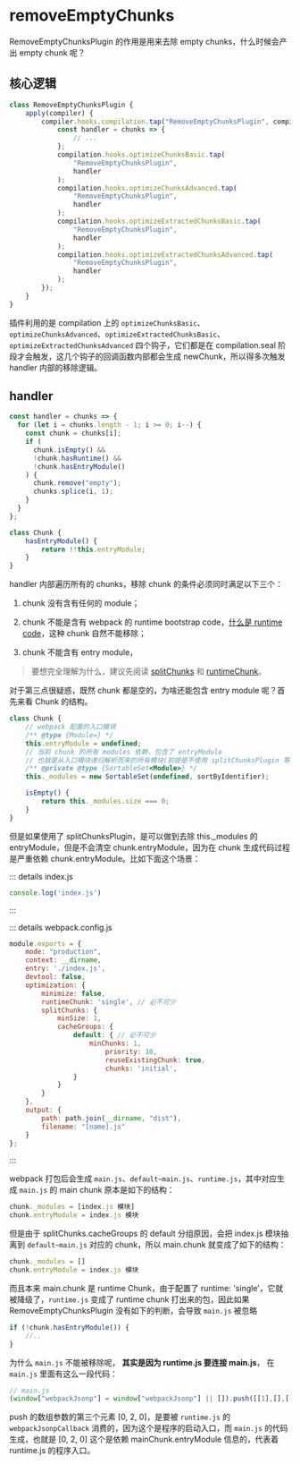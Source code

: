 # removeEmptyChunks

RemoveEmptyChunksPlugin 的作用是用来去除 empty chunks，什么时候会产出 empty chunk 呢？

## 核心逻辑

```js
class RemoveEmptyChunksPlugin {
	apply(compiler) {
		compiler.hooks.compilation.tap("RemoveEmptyChunksPlugin", compilation => {
			const handler = chunks => {
				// ...
			};
			compilation.hooks.optimizeChunksBasic.tap(
				"RemoveEmptyChunksPlugin",
				handler
			);
			compilation.hooks.optimizeChunksAdvanced.tap(
				"RemoveEmptyChunksPlugin",
				handler
			);
			compilation.hooks.optimizeExtractedChunksBasic.tap(
				"RemoveEmptyChunksPlugin",
				handler
			);
			compilation.hooks.optimizeExtractedChunksAdvanced.tap(
				"RemoveEmptyChunksPlugin",
				handler
			);
		});
	}
}
```

插件利用的是 compilation 上的 `optimizeChunksBasic`、`optimizeChunksAdvanced`、`optimizeExtractedChunksBasic`、`optimizeExtractedChunksAdvanced` 四个钩子，它们都是在 compilation.seal 阶段才会触发，这几个钩子的回调函数内部都会生成 newChunk，所以得多次触发 handler 内部的移除逻辑。

## handler

```js
const handler = chunks => {
  for (let i = chunks.length - 1; i >= 0; i--) {
    const chunk = chunks[i];
    if (
      chunk.isEmpty() &&
      !chunk.hasRuntime() &&
      !chunk.hasEntryModule()
    ) {
      chunk.remove("empty");
      chunks.splice(i, 1);
    }
  }
};

class Chunk {
	hasEntryModule() {
		return !!this.entryModule;
	}
}
```

handler 内部遍历所有的 chunks，移除 chunk 的条件必须同时满足以下三个：

1. chunk 没有含有任何的 module；

2. chunk 不能是含有 webpack 的 runtime bootstrap code，[什么是 runtime code](./runtimeChunk.md)，这种 chunk 自然不能移除；

3. chunk 不能含有 entry module，

> 要想完全理解为什么，建议先阅读 [splitChunks]('./splitChunks.md) 和 [runtimeChunk]('./runtimeChunk.md)。

对于第三点很疑惑，既然 chunk 都是空的，为啥还能包含 entry module 呢？首先来看 Chunk 的结构。

```js
class Chunk {
	// webpack 配置的入口模块
	/** @type {Module=} */
	this.entryModule = undefined;
	// 当前 chunk 的所有 modules 依赖，包含了 entryModule
	// 也就是从入口模块递归解析而来的所有模块(前提是不使用 splitChunksPlugin 等插件)
	/** @private @type {SortableSet<Module>} */
	this._modules = new SortableSet(undefined, sortByIdentifier);

	isEmpty() {
		return this._modules.size === 0;
	}
}
```

但是如果使用了 splitChunksPlugin，是可以做到去除 this._modules 的 entryModule，但是不会清空 chunk.entryModule，因为在 chunk 生成代码过程是严重依赖 chunk.entryModule。比如下面这个场景：

::: details index.js
```js
console.log('index.js')
```
:::

::: details webpack.config.js
```js
module.exports = {
	mode: "production",
	context: __dirname,
	entry: './index.js',
	devtool: false,
	optimization: {
		minimize: false,
		runtimeChunk: 'single', // 必不可少
		splitChunks: { 
			minSize: 1,
			cacheGroups: {
				default: { // 必不可少
					minChunks: 1,
						priority: 10,
						reuseExistingChunk: true,
						chunks: 'initial',
				}
			}
		}
	},
	output: {
		path: path.join(__dirname, "dist"),
		filename: "[name].js"
	}
};
```
:::

webpack 打包后会生成 `main.js`、`default~main.js`、`runtime.js`，其中对应生成 `main.js` 的 main chunk 原本是如下的结构：

```js
chunk._modules = [index.js 模块]
chunk.entryModule = index.js 模块
```

但是由于 splitChunks.cacheGroups 的 default 分组原因，会把 index.js 模块抽离到 `default~main.js` 对应的 chunk，所以 main.chunk 就变成了如下的结构：

```js
chunk._modules = []
chunk.entryModule = index.js 模块
```

而且本来 main.chunk 是 runtime Chunk，由于配置了 runtime: 'single'，它就被降级了，`runtime.js` 变成了 runtime chunk 打出来的包，因此如果 RemoveEmptyChunksPlugin 没有如下的判断，会导致 `main.js` 被忽略

```js
if (!chunk.hasEntryModule()) {
	//..
}
```

为什么 `main.js` 不能被移除呢，
**其实是因为 runtime.js 要连接 main.js**，
在 `main.js` 里面有这么一段代码：

```js
// main.js
(window["webpackJsonp"] = window["webpackJsonp"] || []).push([[1],[],[[0,2,0]]]);
```

push 的数组参数的第三个元素 [0, 2, 0]，是要被 `runtime.js` 的 `webpackJsonpCallback` 消费的，因为这个是程序的启动入口，而 `main.js` 的代码生成，也就是 [0, 2, 0] 这个是依赖 mainChunk.entryModule 信息的，代表着 runtime.js 的程序入口。